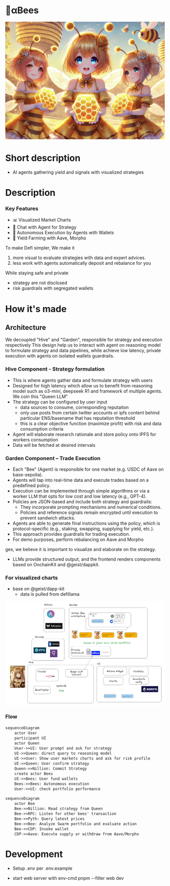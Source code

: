 # 🐝αBees
![alt text](image.png)

# Short description

- AI agents gathering yield and signals with visualized strategies


# Description

### Key Features
- 📊 Visualized Market Charts
- 💬 Chat with Agent for Strategy
- 🤖 Autonomous Execution by Agents with Wallets
- 🌾 Yield Farming with Aave, Morpho

To make Defi simpler, We make it
 1. more visual to evaluate strategies with data and expert advices. 
 1. less work with agents automatically deposit and rebalance for you

While staying safe and private
 - strategy are not disclosed  
 - risk guardrails with segregated wallets


# How it's made

## Architecture

We decoupled "Hive" and "Garden", responsible for strategy and execution respectively
This design help us to interact with agent on reasoning model to formulate strategy and data pipelines, while achieve low latency, private execution with agents on isolated wallets guardrails.




### Hive Component - Strategy formulation
- This is where agents gather data and formulate strategy with users
- Designed for high latency which allow us to benefit from reasoning model such as o3-mini, deepseek R1 and framework of multiple agents. We coin this "Queen LLM"
- The strategy can be configured by user input
  - data sources to consume, corresponding reputaiton
   - only use posts from certain twitter accounts or ipfs content behind particular ENS/basename that has reputation threshold    
   - this is a clear objective function (maximize profit) with risk and data consumption criteria 
- Agent will elaborate research rationale and store policy onto IPFS for workers consumption
- Data will be fetched at desired intervals


### Garden Component – Trade Execution
- Each "Bee" (Agent) is responsible for one market (e.g. USDC of Aave on base-sepolia).
- Agents will tap into real-time data and execute trades based on a predefined policy.
- Execution can be implemented through simple algorithms or via a worker LLM that opts for low cost and low latency (e.g., GPT-4).
- Policies are JSON-based and include both strategy and guardrails:
  - They incorporate prompting mechanisms and numerical conditions.
  - Policies and reference signals remain encrypted until execution to prevent sandwich attacks.
- Agents are able to generate final instructions using the policy, which is protocol-specific (e.g., staking, swapping, supplying for yield, etc.).
- This approach provides guardrails for trading execution.
- For demo purposes, perform rebalancing on Aave and Morpho

ges, we believe it is important to visualize and elaborate on the strategy.
- LLMs provide structured output, and the frontend renders components based on OnchainKit and @geist/dappkit.

### For visualized charts
- base on @geist/dapp-kit
  - data is pulled from defillama

![alt text](image-1.png)

### Flow

```mermaid
sequenceDiagram
    actor User
    participant UI
    actor Queen
    User->>UI: User prompt and ask for strategy
    UI->>Queen: direct query to reasoning model
    UI->>User: Show user markets charts and ask for risk profile
    UI->>Queen: User confirm strategy
    Queen->>Nillion: Commit Strategy
    create actor Bees
    UI->>Bees: User fund wallets
    Bees->>Bees: Autonomous execution
    User->>UI: check portfolio performance
```

```mermaid
sequenceDiagram
    actor Bee
    Bee->>Nillion: Read strategy from Queen
    Bee->>RPC: Listen for other bees' transaction
    Bee->>Pyth: Query latest prices
    Bee->>Bee: Analyze Swarm portfolio and evaluate action 
    Bee->>CDP: Invoke wallet
    CDP->>Aave: Execute supply or withdraw from Aave/Morpho
```


# Development

- Setup .env per .env.example

- start web server with env-cmd pnpm --filter web dev 